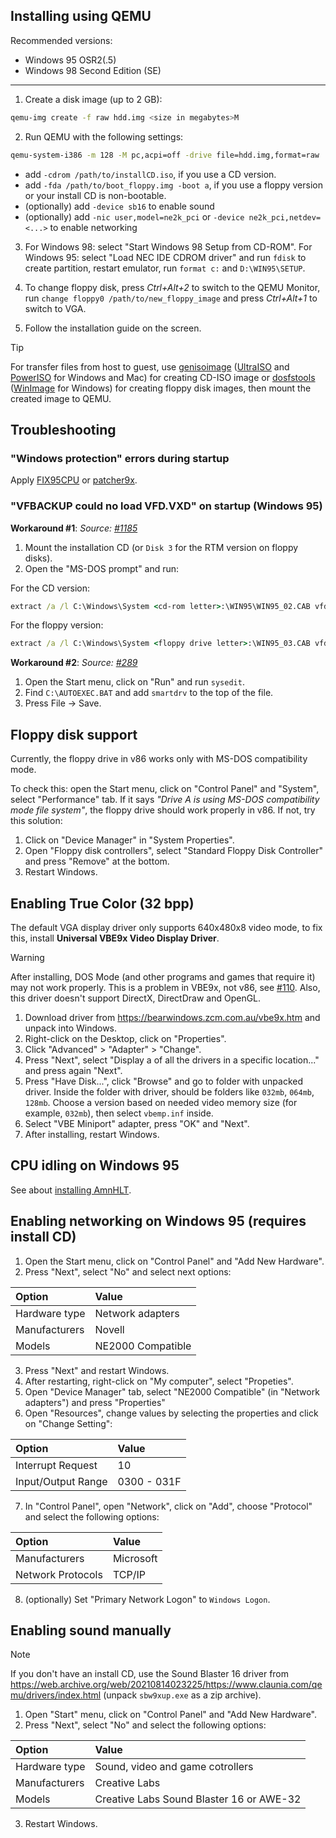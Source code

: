 ## Installing using QEMU

Recommended versions:
 - Windows 95 OSR2(.5)
 - Windows 98 Second Edition (SE)

-------------

1. Create a disk image (up to 2 GB):
```sh
qemu-img create -f raw hdd.img <size in megabytes>M
```
2. Run QEMU with the following settings:
```sh
qemu-system-i386 -m 128 -M pc,acpi=off -drive file=hdd.img,format=raw
```
 - add `-cdrom /path/to/installCD.iso`, if you use a CD version.
 - add `-fda /path/to/boot_floppy.img -boot a`, if you use a floppy version or your install CD is non-bootable.
 - (optionally) add `-device sb16` to enable sound
 - (optionally) add `-nic user,model=ne2k_pci` or `-device ne2k_pci,netdev=<...>` to enable networking

3. For Windows 98: select "Start Windows 98 Setup from CD-ROM". For Windows 95: select "Load NEC IDE CDROM driver" and run `fdisk` to create partition, restart emulator, run `format c:` and `D:\WIN95\SETUP`.

4. To change floppy disk, press *Ctrl+Alt+2* to switch to the QEMU Monitor, run `change floppy0 /path/to/new_floppy_image` and press *Ctrl+Alt+1* to switch to VGA.
5. Follow the installation guide on the screen.

> [!TIP]
> For transfer files from host to guest, use [genisoimage](https://wiki.debian.org/genisoimage) ([UltraISO](https://www.ultraiso.com/) and [PowerISO](https://www.poweriso.com/) for Windows and Mac) for creating CD-ISO image or [dosfstools](https://github.com/dosfstools/dosfstools) ([WinImage](https://www.winimage.com/download.htm) for Windows) for creating floppy disk images, then mount the created image to QEMU.

## Troubleshooting

### "Windows protection" errors during startup

Apply [FIX95CPU](http://lonecrusader.x10host.com/fix95cpu.html) or [patcher9x](https://github.com/JHRobotics/patcher9x#installation).

### "VFBACKUP could no load VFD.VXD" on startup (Windows 95)

**Workaround #1**:
*Source: [#1185](https://github.com/copy/v86/issues/1185)*

1. Mount the installation CD (or `Disk 3` for the RTM version on floppy disks).
2. Open the "MS-DOS prompt" and run:

For the CD version:
```bat
extract /a /l C:\Windows\System <cd-rom letter>:\WIN95\WIN95_02.CAB vfd.vxd
```

For the floppy version:
```bat
extract /a /l C:\Windows\System <floppy drive letter>:\WIN95_03.CAB vfd.vxd
```

**Workaround #2**:
*Source: [#289](https://github.com/copy/v86/issues/289)*

1. Open the Start menu, click on "Run" and run `sysedit`.
2. Find `C:\AUTOEXEC.BAT` and add `smartdrv` to the top of the file.
3. Press File -> Save.

## Floppy disk support

Currently, the floppy drive in v86 works only with MS-DOS compatibility mode.

To check this: open the Start menu, click on "Control Panel" and "System", select "Performance" tab.
If it says *"Drive A is using MS-DOS compatibility mode file system"*, the floppy drive should work properly in v86. If not, try this solution:

1. Click on "Device Manager" in "System Properties".
2. Open "Floppy disk controllers", select "Standard Floppy Disk Controller" and press "Remove" at the bottom.
3. Restart Windows.

## Enabling True Color (32 bpp)

The default VGA display driver only supports 640x480x8 video mode, to fix this, install **Universal VBE9x Video Display Driver**.

> [!WARNING]
> After installing, DOS Mode (and other programs and games that require it) may not work properly.
> This is a problem in VBE9x, not v86, see [#110](https://github.com/copy/v86/issues/110).
> Also, this driver doesn't support DirectX, DirectDraw and OpenGL.

1. Download driver from https://bearwindows.zcm.com.au/vbe9x.htm and unpack into Windows.
2. Right-click on the Desktop, click on "Properties".
3. Click "Advanced" > "Adapter" > "Change".
4. Press "Next", select "Display a of all the drivers in a specific location..." and press again "Next".
5. Press "Have Disk...", click "Browse" and go to folder with unpacked driver. Inside the folder with driver, should be folders like `032mb`, `064mb`, `128mb`. Choose a version based on needed video memory size (for example, `032mb`), then select `vbemp.inf` inside.
6. Select "VBE Miniport" adapter, press "OK" and "Next".
7. After installing, restart Windows.

## CPU idling on Windows 95
See about [installing AmnHLT](cpu-idling.md#windows-9x-using-amnhlt).

## Enabling networking on Windows 95 (requires install CD)

1. Open the Start menu, click on "Control Panel" and "Add New Hardware".
2. Press "Next", select "No" and select next options:

| Option        | Value             |
|:--------------|:------------------|
| Hardware type | Network adapters  |
| Manufacturers | Novell            |
| Models        | NE2000 Compatible |

3. Press "Next" and restart Windows.
4. After restarting, right-click on "My computer", select "Propeties".
5. Open "Device Manager" tab, select "NE2000 Compatible" (in "Network adapters") and press "Properties"
6. Open "Resources", change values by selecting the properties and click on "Change Setting":

| Option             | Value       |
|:-------------------|:------------|
| Interrupt Request  | 10          |
| Input/Output Range | 0300 - 031F |

7. In "Control Panel", open "Network", click on "Add", choose "Protocol" and select the following options:

| Option            | Value     |
|:------------------|:----------|
| Manufacturers     | Microsoft |
| Network Protocols | TCP/IP    |

8. (optionally) Set "Primary Network Logon" to `Windows Logon`.

## Enabling sound manually

> [!NOTE]
> If you don't have an install CD, use the Sound Blaster 16 driver from https://web.archive.org/web/20210814023225/https://www.claunia.com/qemu/drivers/index.html (unpack `sbw9xup.exe` as a zip archive).

1. Open "Start" menu, click on "Control Panel" and "Add New Hardware".
2. Press "Next", select "No" and select the following options:

| Option        | Value                                    |
|:--------------|:-----------------------------------------|
| Hardware type | Sound, video and game cotrollers         |
| Manufacturers | Creative Labs                            |
| Models        | Creative Labs Sound Blaster 16 or AWE-32 |

3. Restart Windows.
